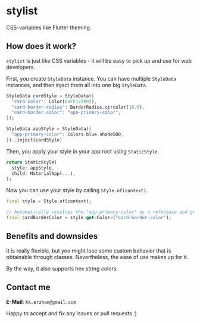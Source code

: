 # stylist

CSS-variables like Flutter theming.

## How does it work?

`stylist` is just like CSS variables - it will be easy to pick up and use for web developers.

First, you create `StyleData` instance. You can have multiple `StyleData` instances, and then inject them all into one big `StyleData`.

```dart
StyleData cardStyle = StyleData({
  "card-color": Color(0xFF129892),
  "card-border-radius": BorderRadius.circular(16.0),
  "card-border-color": "app-primary-color",
});

StyleData appStyle = StyleData({
  "app-primary-color": Colors.blue.shade500,
})..inject(cardStyle)
```

Then, you apply your style in your app root using `StaticStyle`.

```dart
return StaticStyle(
  style: appStyle,
  child: MaterialApp(...),
);
```

Now you can use your style by calling `Style.of(context)`.

```dart
final style = Style.of(context);

// Automatically resolves the "app-primary-color" as a reference and gets the color.
final cardBorderColor = style.get<Color>("card-border-color"); 
```

## Benefits and downsides

It is really flexible, but you might lose some custom behavior that is obtainable through classes. Nevertheless, the ease of use makes up for it.

By the way, it also supports hex string colors.

## Contact me

**E-Mail**: `kk.erzhan@gmail.com`

Happy to accept and fix any issues or pull requests :)